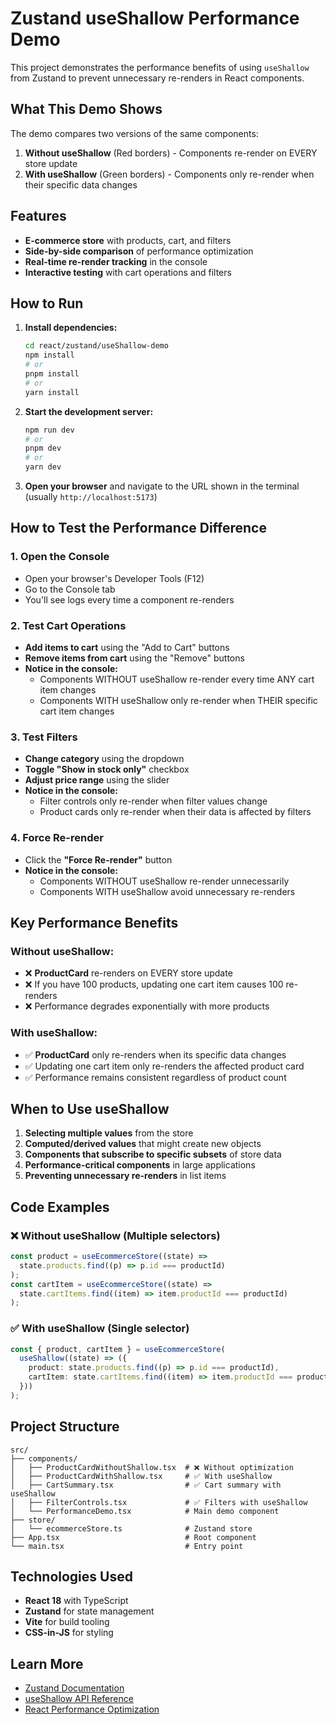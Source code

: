 # Zustand useShallow Performance Demo

This project demonstrates the performance benefits of using `useShallow` from Zustand to prevent unnecessary re-renders in React components.

## What This Demo Shows

The demo compares two versions of the same components:

1. **Without useShallow** (Red borders) - Components re-render on EVERY store update
2. **With useShallow** (Green borders) - Components only re-render when their specific data changes

## Features

- **E-commerce store** with products, cart, and filters
- **Side-by-side comparison** of performance optimization
- **Real-time re-render tracking** in the console
- **Interactive testing** with cart operations and filters

## How to Run

1. **Install dependencies:**

   ```bash
   cd react/zustand/useShallow-demo
   npm install
   # or
   pnpm install
   # or
   yarn install
   ```

2. **Start the development server:**

   ```bash
   npm run dev
   # or
   pnpm dev
   # or
   yarn dev
   ```

3. **Open your browser** and navigate to the URL shown in the terminal (usually `http://localhost:5173`)

## How to Test the Performance Difference

### 1. Open the Console

- Open your browser's Developer Tools (F12)
- Go to the Console tab
- You'll see logs every time a component re-renders

### 2. Test Cart Operations

- **Add items to cart** using the "Add to Cart" buttons
- **Remove items from cart** using the "Remove" buttons
- **Notice in the console:**
  - Components WITHOUT useShallow re-render every time ANY cart item changes
  - Components WITH useShallow only re-render when THEIR specific cart item changes

### 3. Test Filters

- **Change category** using the dropdown
- **Toggle "Show in stock only"** checkbox
- **Adjust price range** using the slider
- **Notice in the console:**
  - Filter controls only re-render when filter values change
  - Product cards only re-render when their data is affected by filters

### 4. Force Re-render

- Click the **"Force Re-render"** button
- **Notice in the console:**
  - Components WITHOUT useShallow re-render unnecessarily
  - Components WITH useShallow avoid unnecessary re-renders

## Key Performance Benefits

### Without useShallow:

- ❌ **ProductCard** re-renders on EVERY store update
- ❌ If you have 100 products, updating one cart item causes 100 re-renders
- ❌ Performance degrades exponentially with more products

### With useShallow:

- ✅ **ProductCard** only re-renders when its specific data changes
- ✅ Updating one cart item only re-renders the affected product card
- ✅ Performance remains consistent regardless of product count

## When to Use useShallow

1. **Selecting multiple values** from the store
2. **Computed/derived values** that might create new objects
3. **Components that subscribe to specific subsets** of store data
4. **Performance-critical components** in large applications
5. **Preventing unnecessary re-renders** in list items

## Code Examples

### ❌ Without useShallow (Multiple selectors)

```typescript
const product = useEcommerceStore((state) =>
  state.products.find((p) => p.id === productId)
);
const cartItem = useEcommerceStore((state) =>
  state.cartItems.find((item) => item.productId === productId)
);
```

### ✅ With useShallow (Single selector)

```typescript
const { product, cartItem } = useEcommerceStore(
  useShallow((state) => ({
    product: state.products.find((p) => p.id === productId),
    cartItem: state.cartItems.find((item) => item.productId === productId),
  }))
);
```

## Project Structure

```
src/
├── components/
│   ├── ProductCardWithoutShallow.tsx  # ❌ Without optimization
│   ├── ProductCardWithShallow.tsx     # ✅ With useShallow
│   ├── CartSummary.tsx                # ✅ Cart summary with useShallow
│   ├── FilterControls.tsx             # ✅ Filters with useShallow
│   └── PerformanceDemo.tsx            # Main demo component
├── store/
│   └── ecommerceStore.ts              # Zustand store
├── App.tsx                            # Root component
└── main.tsx                           # Entry point
```

## Technologies Used

- **React 18** with TypeScript
- **Zustand** for state management
- **Vite** for build tooling
- **CSS-in-JS** for styling

## Learn More

- [Zustand Documentation](https://zustand-demo.pmnd.rs/)
- [useShallow API Reference](https://github.com/pmndrs/zustand#useshallow)
- [React Performance Optimization](https://react.dev/learn/render-and-commit)











